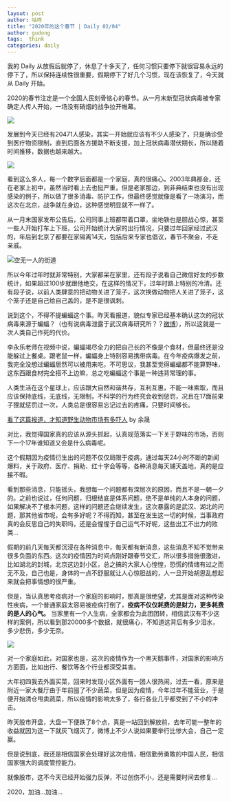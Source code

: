 ```yaml
---
layout: post
author: 咕咚
title: "2020年的这个春节 | Daily 02/04"
author: gudong
tags:  think
categories: daily
---
```


我的 Daily 从放假后就停了，休息了十多天了，任何习惯只要停下就很容易永远的停下了，所以保持连续性很重要，假期停下了好几个习惯，现在该恢复了，今天就从 Daily 开始。

2020的春节注定是一个全国人民刻骨铭心的春节。从一月末新型冠状病毒被专家确定人传人开始，一场没有硝烟的战争拉开帷幕。

![](https://cdn.jsdelivr.net/gh/maoruibin/assets/pic/2020/a64d-intiarp8028649.jpg)

发展到今天已经有20471人感染，其实一开始就应该有不少人感染了，只是确诊受到医疗物资限制，直到后面各方援助不断支援，加上冠状病毒潜伏期长，所以随着时间推移，数据也越来越大。


![](https://cdn.jsdelivr.net/gh/maoruibin/assets/pic/2020/1d329b1-6f3bacda-97-1700ec92848.jpg)

看到这么多人，每一个数字后面都是一个家庭，真的很痛心。2003年典那会，还在老家上初中，虽然当时看上去也挺严重，但是老家那边，到非典结束也没有出现感染的例子，所以做了很多消毒、防护工作，但最终感觉就像是看了一场演习，而这次在北京，战争就在身边，这种感觉明显就不一样了。

从一月末国家发布公告后，公司同事上班都带着口罩，坐地铁也是胆战心惊，甚至一些人开始打车上下班，公司开始统计大家的出行情况，只要过年回家经过武汉的，年后到北京了都要在家隔离14天，包括后来专家也倡议，春节不聚会，不走亲戚。

![空无一人的街道](https://cdn.jsdelivr.net/gh/maoruibin/assets/pic/2020/IMG_20200123_165243.jpg)

所以今年过年时就非常特别，大家都呆在家里，还有段子说看自己微信好友的步数统计，如果超过100步就跟他绝交，在这样的情况下，过年时路上特别的冷清。还有段子说，以前人类肆意的把动物关进了笼子，这次换做动物把人关进了笼子，这个笼子还是自己给自己盖的，是不是很讽刺。

说到这个，不得不提蝙蝠这个事。昨天看报道，貌似专家已经基本确认这次的冠状病毒来源于蝙蝠？（也有说病毒泄露于武汉病毒研究所？？[微博](https://m.weibo.cn/2369080114/4468257190664020)），所以这就是一次人类自己作死的代价。

李永乐老师在视频中说，蝙蝠竭尽全力的把自己长的不像是个食材，但最终还是没能躲过上餐桌。跟老鼠一样，蝙蝠身上特别容易携带病毒。在今年疫病爆发之前，我完全没想过蝙蝠居然可以被用来吃，不可思议，我甚至觉得蝙蝠都不能算野味，这东西跟食材完全搭不上边嘛，总之吃蝙蝠这个事是一种违背常理的事。

人类生活在这个星球上，应该跟大自然和谐共存，互利互惠，不能一味索取，而且应该保持底线，无底线，无限制，不科学的行为终究会收到惩罚，况且在17面前果子狸就惩罚过一次，人类总是很容易忘记过去的疼痛，只要时间够长。

[看了这篇报道，才知道野生动物市场有多吓人](https://mp.weixin.qq.com/s/jmJPuDkIPmDTvELPSIeCtg) by 余晟

对比，我觉得国家真的应该从源头抓起，认真规范落实一下关于野味的市场，否则下一个17年谁知道又会是什么病毒呢。

这个假期因为疫情衍生出的问题不仅仅局限于疫病，通过每天24小时不断的新闻爆料，关于政府、医疗、捐助、红十字会等等，各种消息每天铺天盖地，真的是应接不暇。

看到那些消息，只能摇头，我想每一个问题都有深层次的原因，而且不是一朝一夕的。之前也说过，任何问题，归根结底是体系问题，绝不是单纯的人本身的问题，如果解决不了根本问题，这样的问题还会继续发生，这次暴露的是武汉、湖北的问题，那其他省市呢，会有多好呢？不得而知，甚至在发生这一切的时候，当事政府真的会反思自己的失职吗，还是会惺惺于自己运气不好呢，这些出工不出力的败类…

假期的前几天每天都沉浸在各种消息中，每天都有新消息，这些消息不知不觉带来很多负面的东西。这次的疫情因为时间点刚好跟春节交汇，所以很多措施很激进，比如湖北的封城，北京这边封小区，总之搞的大家人心惶惶，恐慌的情绪有过之而无不及，自己也是，身体的一点不舒服就让人心惊胆战的，人一旦开始胡思乱想起来就会把事情想的很严重。

但是，当认真思考疫病对一个家庭的影响时，那真是很绝望，尤其是面对这种传染性疾病，一个普通家庭太容易被疫病打倒了，**疫病不仅仅耗费的是财力，更多耗费的是人的心气。** 当家里有一个人生病，全家都会为此团团转，相信武汉有不少这样的案例，所以看到那20000多个数据，就很痛心，不知道这背后有多少泪水，多少悲伤，多少无奈。

![](https://cdn.jsdelivr.net/gh/maoruibin/assets/pic/2020/1125508108_15801978289461n.jpg)

对一个家庭如此，对国家也是，这次的疫情作为一个黑天鹅事件，对国家的影响方方面面，比如出行、餐饮等各个行业都深受其害。

大年初四我去外面买菜，回来时发现小区外面有一团人很热闹，过去一看，原来是附近一家大餐厅由于年前囤了不少蔬菜，但是因为疫情，今年过年不能营业，于是便开始清仓甩卖蔬菜，所以疫情的影响太多了，各行各业几乎都受到了不小的冲击。

昨天股市开盘，大盘一下便跌了8个点，真是一站回到解放前，去年可能一整年的收益就因为这一下就灰飞烟灭了，微博上不少人说如果要举行比惨大会，自己一定赢。

但是说到底，我还是相信国家会处理好这次疫情，相信勤劳勇敢的中国人民，相信国家强大的调度管控能力。

就像股市，这不今天已经开始强力反弹，不过创伤不小，还是需要时间去修复…

2020，加油…加油…